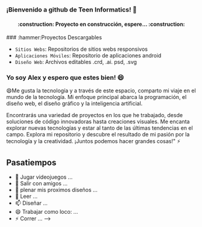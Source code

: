 ### ¡Bienvenido a github de Teen Informatics! 🌱

<h4 align="center">
:construction: Proyecto en construcción, espere... :construction:
</h4>
### :hammer:Proyectos Descargables

- `Sitios Webs`: Repositorios de sitios webs responsivos
- `Aplicaciones Móviles`: Repositorio de aplicaciones android
- `Diseño Web`: Archivos editables .crd, .ai. psd, .svg

### Yo soy Alex y espero que estes bien! 😄
😄Me gusta la tecnología y a través de este espacio, comparto mi viaje en el mundo de la tecnología. Mi enfoque principal abarca la programación, el diseño web, el diseño gráfico y la inteligencia artificial.

Encontrarás una variedad de proyectos en los que he trabajado, desde soluciones de código innovadoras hasta creaciones visuales. Me encanta explorar nuevas tecnologías y estar al tanto de las últimas tendencias en el campo.
Explora mi repositorio y descubre el resultado de mi pasión por la tecnología y la creatividad. ¡Juntos podemos hacer grandes cosas!" ⚡

## Pasatiempos







- 🔭 Jugar videojuegos ...
- 👯 Salir con amigos ...
- 🤔 plenar mis proximos diseños ...
- 💬 Leer ...
- 📫 Diseñar ...
- 😄 Trabajar como loco: ...
- ⚡ Correr ...
-->
